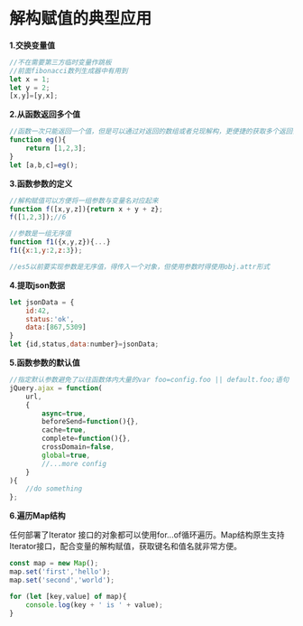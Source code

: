 # 解构赋值的典型应用

**1.交换变量值**

```javascript
//不在需要第三方临时变量作跳板
//前面fibonacci数列生成器中有用到
let x = 1;
let y = 2;
[x,y]=[y,x];
```

**2.从函数返回多个值**

```javascript
//函数一次只能返回一个值，但是可以通过对返回的数组或者兑现解构，更便捷的获取多个返回值
function eg(){
    return [1,2,3];
}
let [a,b,c]=eg();
```

**3.函数参数的定义**

```javascript
//解构赋值可以方便将一组参数与变量名对应起来
function f([x,y,z]){return x + y + z};
f([1,2,3]);//6

//参数是一组无序值
function f1({x,y,z}){...}
f1({x:1,y:2,z:3});

//es5以前要实现参数是无序值，得传入一个对象，但使用参数时得使用obj.attr形式
```

**4.提取json数据**

```javascript
let jsonData = {
    id:42,
    status:'ok',
    data:[867,5309]
}
let {id,status,data:number}=jsonData;
```

**5.函数参数的默认值**

```javascript
//指定默认参数避免了以往函数体内大量的var foo=config.foo || default.foo;语句
jQuery.ajax = function(
    url,
    {
        async=true,
        beforeSend=function(){},
        cache=true,
        complete=function(){},
        crossDomain=false,
        global=true,
        //...more config
    }
){
    //do something
};
```

**6.遍历Map结构**

任何部署了Iterator 接口的对象都可以使用for...of循环遍历。Map结构原生支持Iterator接口，配合变量的解构赋值，获取键名和值名就非常方便。

```javascript
const map = new Map();
map.set('first','hello');
map.set('second','world');

for (let [key,value] of map){
    console.log(key + ' is ' + value);
}
```

